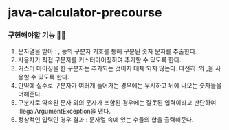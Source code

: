 # java-calculator-precourse

### 구현해야할 기능 👩‍💻
1. 문자열을 받아 : , 등의 구분자 기호를 통해 구분된 숫자 문자를 추출한다.
2.  사용자가 직접 구분자를 커스터마이징하여 추가할 수 있도록 한다.
3.  커스터 마이징을 한 구분자는 추가되는 것이지 대체 되지 않는다. 여전히 :와 ,을 사용할 수 있도록 한다.
4.  만약에 실수로 구분자가 여러개 들어가는 경우에는 무시하고 뒤에 나오는 숫자들을 더해준다.
5.  구분자로 약속된 문자 외의 문자가 포함된 경우에는 잘못된 입력이라고 판단하여 IllegalArgumentException을 낸다.
6.  정상적인 입력인 경우 결과 : 문자열 속에 있는 수들의 합을 출력해준다.
